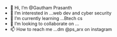 - 👋 Hi, I’m @Gautham Prasanth
- 👀 I’m interested in ...web dev and cyber security
- 🌱 I’m currently learning ...Btech cs
- 💞️ I’m looking to collaborate on ...
- 📫 How to reach me ...dm @ps_arx on instagram

<!---
Psarx/Psarx is a ✨ special ✨ repository because its `README.md` (this file) appears on your GitHub profile.
You can click the Preview link to take a look at your changes.
--->
